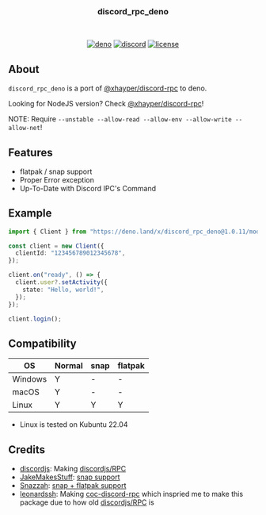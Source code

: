 <!-- markdownlint-disable -->
<div align="center">
    <br />
    <h3>discord_rpc_deno</h3>
    <br />
    <p>
        <a href="https://deno.land/x/discord_rpc_deno"><img src="https://img.shields.io/github/v/release/xhayper/discord-rpc-deno?include_prereleases&label=deno&logo=deno" alt="deno"/></a>
        <a href="https://discord.com/invite/xTAR8nUs2g" target="_blank"><img src="https://img.shields.io/discord/965168309731487805.svg" alt="discord"/></a>
        <a href="https://github.com/xhayper/discord-rpc-deno/blob/main/LICENSE" target="_blank"><img src="https://img.shields.io/github/license/xhayper/discord-rpc-deno.svg" alt="license"/></a>
    </p>
</div>
<!-- markdownlint-enable -->

## About

`discord_rpc_deno` is a port of
[@xhayper/discord-rpc](https://github.com/xhayper/discord-rpc) to deno.

Looking for NodeJS version? Check
[@xhayper/discord-rpc](https://github.com/xhayper/discord-rpc)!

NOTE: Require `--unstable --allow-read --allow-env --allow-write --allow-net`!

## Features

- flatpak / snap support
- Proper Error exception
- Up-To-Date with Discord IPC's Command

## Example

```ts
import { Client } from "https://deno.land/x/discord_rpc_deno@1.0.11/mod.ts";

const client = new Client({
  clientId: "123456789012345678",
});

client.on("ready", () => {
  client.user?.setActivity({
    state: "Hello, world!",
  });
});

client.login();
```

## Compatibility

| OS      | Normal | snap | flatpak |
| ------- | ------ | ---- | ------- |
| Windows | Y      | -    | -       |
| macOS   | Y      | -    | -       |
| Linux   | Y      | Y    | Y       |

- Linux is tested on Kubuntu 22.04

## Credits

- [discordjs](https://github.com/discordjs): Making
  [discordjs/RPC](https://github.com/discordjs/RPC)
- [JakeMakesStuff](https://github.com/JakeMakesStuff):
  [snap support](https://github.com/discordjs/RPC/pull/152)
- [Snazzah](https://github.com/Snazzah):
  [snap + flatpak support](https://github.com/Snazzah/SublimeDiscordRP/blob/c13e60cdbc5de8147881bb232f2339722c2b46b4/discord_ipc/__init__.py#L208)
- [leonardssh](https://github.com/leonardssh): Making
  [coc-discord-rpc](https://github.com/leonardssh/coc-discord-rpc) which
  inspried me to make this package due to how old
  [discordjs/RPC](https://github.com/discordjs/RPC) is
